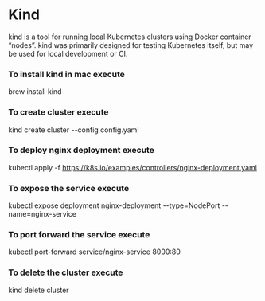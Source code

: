 # Kind

kind is a tool for running local Kubernetes clusters using Docker container “nodes”.
kind was primarily designed for testing Kubernetes itself, but may be used for local development or CI.

### To install kind in mac execute

brew install kind

### To create cluster execute

kind create cluster --config config.yaml

### To deploy nginx deployment execute

kubectl apply -f https://k8s.io/examples/controllers/nginx-deployment.yaml

### To expose the service execute

kubectl expose deployment nginx-deployment --type=NodePort --name=nginx-service

### To port forward the service execute

kubectl port-forward service/nginx-service 8000:80

### To delete the cluster execute

kind delete cluster
